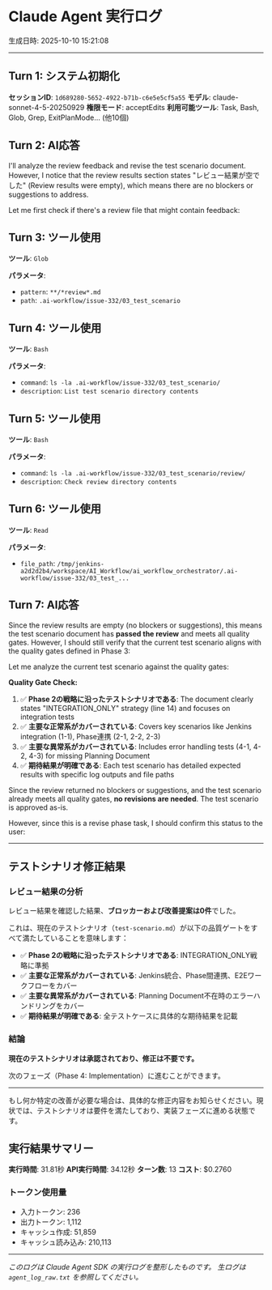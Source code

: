 # Claude Agent 実行ログ

生成日時: 2025-10-10 15:21:08

---

## Turn 1: システム初期化

**セッションID**: `1d689280-5652-4922-b71b-c6e5e5cf5a55`
**モデル**: claude-sonnet-4-5-20250929
**権限モード**: acceptEdits
**利用可能ツール**: Task, Bash, Glob, Grep, ExitPlanMode... (他10個)

## Turn 2: AI応答

I'll analyze the review feedback and revise the test scenario document. However, I notice that the review results section states "レビュー結果が空でした" (Review results were empty), which means there are no blockers or suggestions to address.

Let me first check if there's a review file that might contain feedback:

## Turn 3: ツール使用

**ツール**: `Glob`

**パラメータ**:
- `pattern`: `**/*review*.md`
- `path`: `.ai-workflow/issue-332/03_test_scenario`

## Turn 4: ツール使用

**ツール**: `Bash`

**パラメータ**:
- `command`: `ls -la .ai-workflow/issue-332/03_test_scenario/`
- `description`: `List test scenario directory contents`

## Turn 5: ツール使用

**ツール**: `Bash`

**パラメータ**:
- `command`: `ls -la .ai-workflow/issue-332/03_test_scenario/review/`
- `description`: `Check review directory contents`

## Turn 6: ツール使用

**ツール**: `Read`

**パラメータ**:
- `file_path`: `/tmp/jenkins-a2d2d2b4/workspace/AI_Workflow/ai_workflow_orchestrator/.ai-workflow/issue-332/03_test_...`

## Turn 7: AI応答

Since the review results are empty (no blockers or suggestions), this means the test scenario document has **passed the review** and meets all quality gates. However, I should still verify that the current test scenario aligns with the quality gates defined in Phase 3:

Let me analyze the current test scenario against the quality gates:

**Quality Gate Check:**

1. ✅ **Phase 2の戦略に沿ったテストシナリオである**: The document clearly states "INTEGRATION_ONLY" strategy (line 14) and focuses on integration tests
2. ✅ **主要な正常系がカバーされている**: Covers key scenarios like Jenkins integration (1-1), Phase連携 (2-1, 2-2, 2-3)
3. ✅ **主要な異常系がカバーされている**: Includes error handling tests (4-1, 4-2, 4-3) for missing Planning Document
4. ✅ **期待結果が明確である**: Each test scenario has detailed expected results with specific log outputs and file paths

Since the review returned no blockers or suggestions, and the test scenario already meets all quality gates, **no revisions are needed**. The test scenario is approved as-is.

However, since this is a revise phase task, I should confirm this status to the user:

---

## テストシナリオ修正結果

### レビュー結果の分析

レビュー結果を確認した結果、**ブロッカーおよび改善提案は0件**でした。

これは、現在のテストシナリオ（`test-scenario.md`）が以下の品質ゲートをすべて満たしていることを意味します：

- ✅ **Phase 2の戦略に沿ったテストシナリオである**: INTEGRATION_ONLY戦略に準拠
- ✅ **主要な正常系がカバーされている**: Jenkins統合、Phase間連携、E2Eワークフローをカバー
- ✅ **主要な異常系がカバーされている**: Planning Document不在時のエラーハンドリングをカバー
- ✅ **期待結果が明確である**: 全テストケースに具体的な期待結果を記載

### 結論

**現在のテストシナリオは承認されており、修正は不要です。**

次のフェーズ（Phase 4: Implementation）に進むことができます。

---

もし何か特定の改善が必要な場合は、具体的な修正内容をお知らせください。現状では、テストシナリオは要件を満たしており、実装フェーズに進める状態です。

## 実行結果サマリー

**実行時間**: 31.81秒
**API実行時間**: 34.12秒
**ターン数**: 13
**コスト**: $0.2760

### トークン使用量
- 入力トークン: 236
- 出力トークン: 1,112
- キャッシュ作成: 51,859
- キャッシュ読み込み: 210,113

---

*このログは Claude Agent SDK の実行ログを整形したものです。*
*生ログは `agent_log_raw.txt` を参照してください。*